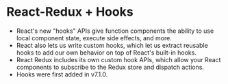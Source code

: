 # React-Redux + Hooks

- React's new "hooks" APIs give function components the ability to use local component state, execute side effects, and more.
- React also lets us write custom hooks, which let us extract reusable hooks to add our own behavior on top of React's built-in hooks.
- React Redux includes its own custom hook APIs, which allow your React components to subscribe to the Redux store and dispatch actions.
- Hooks were first added in v7.1.0.